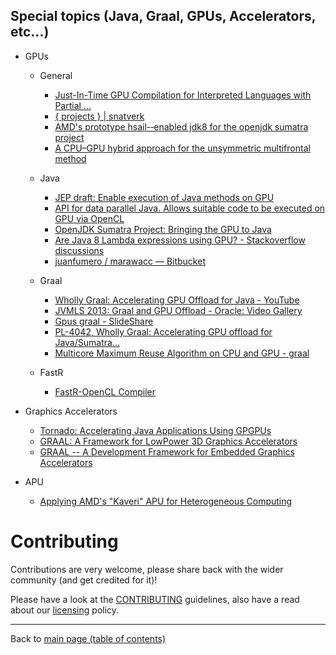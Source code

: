 ## Special topics (Java, Graal, GPUs, Accelerators, etc...)

- GPUs
   - General 
        - [Just-In-Time GPU Compilation for Interpreted Languages with Partial ...](http://www.research.ed.ac.uk/portal/files/33009999/vee.pdf)
        - [{ projects } | snatverk](http://snatverk.blogspot.com/p/projects.html)
        - [AMD's prototype hsail-‐enabled jdk8 for the openjdk sumatra project](http://developer.amd.com/apu/wp-content/uploads/sites/3/.../HSA-4024_Eric_Caspole.pdf)
        - [A CPU–GPU hybrid approach for the unsymmetric multifrontal method](http://www.sciencedirect.com/science/article/pii/S0167819111001293)

   - Java     
        - [JEP draft: Enable execution of Java methods on GPU](http://openjdk.java.net/jeps/8047074)
        - [API for data parallel Java. Allows suitable code to be executed on GPU via OpenCL](https://code.google.com/archive/p/aparapi/)
        - [OpenJDK Sumatra Project: Bringing the GPU to Java](https://www.youtube.com/watch?v=4ShyMMqjIJI)
        - [Are Java 8 Lambda expressions using GPU? - Stackoverflow discussions](https://stackoverflow.com/questions/30555694/are-java-8-lambda-expressions-using-gpu)
        - [juanfumero / marawacc — Bitbucket](https://bitbucket.org/juanfumero/marawacc)

   - Graal
        - [Wholly Graal: Accelerating GPU Offload for Java - YouTube](https://www.youtube.com/watch?v=uxDd5KfYdJU)
        - [JVMLS 2013: Graal and GPU Offload - Oracle: Video Gallery](https://video.oracle.com/detail/videos/featured-videos/video/2623576344001)
        - [Gpus graal - SlideShare](https://www.slideshare.net/jjfumero/gpus-graal)
        - [PL-4042, Wholly Graal: Accelerating GPU offload for Java/Sumatra...](https://www.slideshare.net/DevCentralAMD/pl4042-vasanthvenkatachalam)
        - [Multicore Maximum Reuse Algorithm on CPU and GPU - graal](http://graal.ens-lyon.fr/~mjacquel/mmre_cpu_gpu.html)

   - FastR
        - [FastR-OpenCL Compiler](https://bitbucket.org/juanfumero/fastr-gpu) 

- Graphics Accelerators
  - [Tornado: Accelerating Java Applications Using GPGPUs](http://on-demand.gputechconf.com/gtc/2016/posters/GTC_2016_Programming_Language_PL_01_P6341_WEB.pdf)
  - [GRAAL: A Framework for LowPower 3D Graphics Accelerators](https://repository.tudelft.nl/islandora/object/uuid:e875b571-129e-4304-ba04-223bd73b2cc3/datastream/OBJ)
  - [GRAAL -- A Development Framework for Embedded Graphics Accelerators](http://dl.acm.org/citation.cfm?id=969105)

- APU
  - [Applying AMD's "Kaveri" APU for Heterogeneous Computing](https://www.hotchips.org/wp-content/uploads/hc_archives/hc26/HC26-11-day1-epub/HC26.11-2-Mobile-Processors-epub/HC26.11.220-Bouvier-Kaveri-AMD-Final.pdf)

# Contributing

Contributions are very welcome, please share back with the wider community (and get credited for it)!

Please have a look at the [CONTRIBUTING](CONTRIBUTING.md) guidelines, also have a read about our [licensing](LICENSE.md) policy.

---

Back to [main page (table of contents)](./README.md)